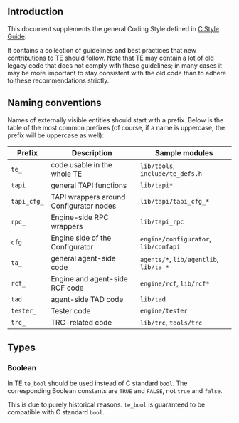 [SPDX-License-Identifier: Apache-2.0]::
[Copyright (C) 2022 OKTET Labs Ltd. All rights reserved.]::

## Introduction

This document supplements the general Coding Style defined in
[C Style Guide](https://github.com/oktetlabs/styleguides/blob/master/cguide.md).

It contains a collection of guidelines and best practices that
new contributions to TE should follow. Note that TE may contain a lot of
old legacy code that does not comply with these guidelines; in many
cases it may be more important to stay consistent with the old code
than to adhere to these recommendations strictly.

## Naming conventions

Names of externally visible entities should start with a prefix.
Below is the table of the most common prefixes (of course, if a name is
uppercase, the prefix will be uppercase as well):

|Prefix      |Description                              |Sample modules                          |
|------------|-----------------------------------------|----------------------------------------|
|`te_`       | code usable in the whole TE             | `lib/tools`, `include/te_defs.h`       |
|`tapi_`     | general TAPI functions                  | `lib/tapi*`                            |
|`tapi_cfg_` | TAPI wrappers around Configurator nodes | `lib/tapi/tapi_cfg_*`                  |
|`rpc_`      | Engine-side RPC wrappers                | `lib/tapi_rpc`                         |
|`cfg_`      | Engine side of the Configurator         | `engine/configurator`, `lib/confapi`   |
|`ta_`       | general agent-side code                 | `agents/*`, `lib/agentlib`, `lib/ta_*` |
|`rcf_`      | Engine and agent-side RCF code          | `engine/rcf`, `lib/rcf*`               |
|`tad`       | agent-side TAD code                     | `lib/tad`                              |
|`tester_`   | Tester code                             | `engine/tester`                        |
|`trc_`      | TRC-related code                        | `lib/trc`, `tools/trc`                 |

## Types

### Boolean

In TE `te_bool` should be used instead of C standard `bool`.
The corresponding Boolean constants are `TRUE` and `FALSE`,
not `true` and `false`.

This is due to purely historical reasons.
`te_bool` is guaranteed to be compatible with C standard `bool`.
